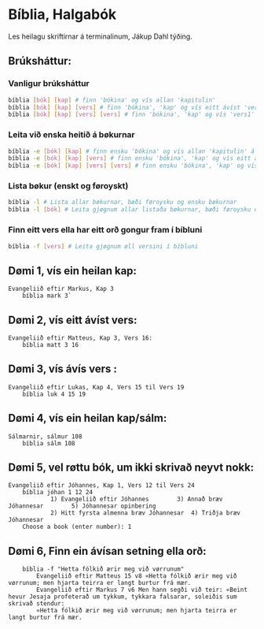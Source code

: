 # Bíblia, Halgabók
Les heilagu skriftirnar á terminalinum, Jákup Dahl týðing.

## Brúksháttur: 
### Vanligur brúksháttur
```bash
bíblia [bók] [kap] # finn 'bókina' og vís allan 'kapitulin'
bíblia [bók] [kap] [vers] # finn 'bókina', 'kap' og vís eitt ávíst 'vers'
bíblia [bók] [kap] [vers] [vers] # finn 'bókina', 'kap' og vís 'vers1' til 'vers2'
```
### Leita við enska heitið á bøkurnar
```bash
bíblia -e [bók] [kap] # finn ensku 'bókina' og vís allan 'kapitulin' á føroyskum
bíblia -e [bók] [kap] [vers] # finn ensku 'bókina', 'kap' og vís eitt ávíst 'vers' á føroyskum
bíblia -e [bók] [kap] [vers] [vers] # finn ensku 'bókina', 'kap' og vís 'vers1' til 'vers2' á føroyskum
```
### Lista bøkur (enskt og føroyskt)
```bash
bíblia -l # Lista allar bøkurnar, bæði føroysku og ensku bøkurnar
bíblia -l [bók] # Leita gjøgnum allar listaða bøkurnar, bæði føroysku og ensku bøkurnar
```
### Finn eitt vers ella har eitt orð gongur fram í bíbluni
```bash
bíblia -f [vers] # Leita gjøgnum øll versini í bíbluni
```
## Dømi 1, vís ein heilan kap:
```
Evangeliið eftir Markus, Kap 3
    bíblia mark 3`
```
## Dømi 2, vís eitt ávíst vers:
```
Evangeliið eftir Matteus, Kap 3, Vers 16:
    bíblia matt 3 16
```
## Dømi 3, vís ávís vers :
```
Evangeliið eftir Lukas, Kap 4, Vers 15 til Vers 19
    bíblia luk 4 15 19
```
## Dømi 4, vís ein heilan kap/sálm:
```
Sálmarnir, sálmur 108
    bíblia sálm 108
```
## Dømi 5, vel røttu bók, um ikki skrivað neyvt nokk:
```
Evangeliið eftir Jóhannes, Kap 1, Vers 12 til Vers 24
    bíblia jóhan 1 12 24
            1) Evangeliið eftir Jóhannes		3) Annað bræv Jóhannesar		5) Jóhannesar opinbering
            2) Hitt fyrsta almenna bræv Jóhannesar	4) Triðja bræv Jóhannesar
    Choose a book (enter number): 1
```
## Dømi 6, Finn ein ávísan setning ella orð:
```
    bíblia -f "Hetta fólkið ærir meg við vørrunum"
        Evangeliið eftir Matteus 15 v8 «Hetta fólkið ærir meg við vørrunum; men hjarta teirra er langt burtur frá mær.
        Evangeliið eftir Markus 7 v6 Men hann segði við teir: «Beint hevur Jesaja profeterað um tykkum, tykkara falsarar, soleiðis sum skrivað stendur:     
        «Hetta fólkið ærir meg við vørrunum; men hjarta teirra er langt burtur frá mær.

```    
